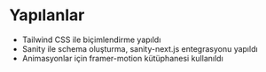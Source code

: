 # Yapılanlar
- Tailwind CSS ile biçimlendirme yapıldı
- Sanity ile schema oluşturma, sanity-next.js entegrasyonu yapıldı
- Animasyonlar için framer-motion kütüphanesi kullanıldı
